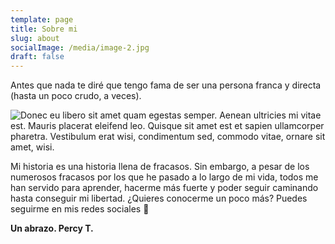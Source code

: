 ```yaml
---
template: page
title: Sobre mi
slug: about
socialImage: /media/image-2.jpg
draft: false
---
```

Antes que nada te diré que tengo fama de ser una persona franca y directa (hasta un poco crudo, a veces). 

![Donec eu libero sit amet quam egestas semper. Aenean ultricies mi vitae est. Mauris placerat eleifend leo. Quisque sit amet est et sapien ullamcorper pharetra. Vestibulum erat wisi, condimentum sed, commodo vitae, ornare sit amet, wisi.](/media/tuncardev-h.jpg)

Mi historia es una historia llena de fracasos. Sin embargo, a pesar de los numerosos fracasos por los que he pasado a lo largo de mi vida, todos me han servido para aprender, hacerme más fuerte y poder seguir caminando hasta conseguir mi libertad. ¿Quieres conocerme un poco más? Puedes seguirme en mis redes sociales 🤗 

**Un abrazo. Percy T.**